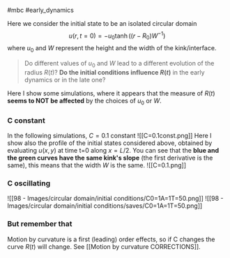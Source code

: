 #mbc #early_dynamics 

Here we consider the initial state to be an isolated circular domain
$$u(r,t=0)=-u_0\tanh((r-R_0)W^{-1})$$
where $u_0$ and $W$ represent the height and the width of the kink/interface.

> Do different values of $u_0$ and $W$ lead to a different evolution of the radius $R(t)$?
> **Do the initial conditions influence $R(t)$** in the early dynamics or in the late one?

Here I show some simulations, where it appears that the measure of $R(t)$ **seems to NOT be affected** by the choices of $u_0$ or $W$.

### C constant
In the following simulations, $C=0.1$ constant
![[C=0.1const.png]]
Here I show also the profile of the initial states considered above, obtained by evaluating $u(x,y)$ at time t=0 along $x=L/2$. You can see that the **blue and the green curves have the same kink's slope** (the first derivative is the same), this means that the width $W$ is the same.
![[C=0.1.png]]
### C oscillating
![[98 - Images/circular domain/initial conditions/C0=1A=1T=50.png]]
![[98 - Images/circular domain/initial conditions/saves/C0=1A=1T=50.png]]
### But remember that
Motion by curvature is a first (leading) order effects, so if C changes the curve $R(t)$ will change. See [[Motion by curvature CORRECTIONS]].